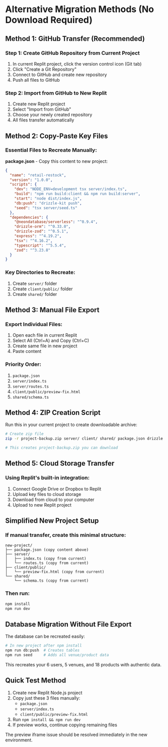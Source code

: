 # Alternative Migration Methods (No Download Required)

## Method 1: GitHub Transfer (Recommended)

### Step 1: Create GitHub Repository from Current Project
1. In current Replit project, click the version control icon (Git tab)
2. Click "Create a Git Repository" 
3. Connect to GitHub and create new repository
4. Push all files to GitHub

### Step 2: Import from GitHub to New Replit
1. Create new Replit project
2. Select "Import from GitHub"
3. Choose your newly created repository
4. All files transfer automatically

## Method 2: Copy-Paste Key Files

### Essential Files to Recreate Manually:

**package.json** - Copy this content to new project:
```json
{
  "name": "retail-restock",
  "version": "1.0.0",
  "scripts": {
    "dev": "NODE_ENV=development tsx server/index.ts",
    "build": "npm run build:client && npm run build:server",
    "start": "node dist/index.js",
    "db:push": "drizzle-kit push",
    "seed": "tsx server/seed.ts"
  },
  "dependencies": {
    "@neondatabase/serverless": "^0.9.4",
    "drizzle-orm": "^0.33.0",
    "drizzle-zod": "^0.5.1",
    "express": "^4.19.2",
    "tsx": "^4.16.2",
    "typescript": "^5.5.4",
    "zod": "^3.23.8"
  }
}
```

### Key Directories to Recreate:
1. Create `server/` folder
2. Create `client/public/` folder  
3. Create `shared/` folder

## Method 3: Manual File Export

### Export Individual Files:
1. Open each file in current Replit
2. Select All (Ctrl+A) and Copy (Ctrl+C)
3. Create same file in new project
4. Paste content

### Priority Order:
1. `package.json`
2. `server/index.ts`
3. `server/routes.ts` 
4. `client/public/preview-fix.html`
5. `shared/schema.ts`

## Method 4: ZIP Creation Script

Run this in your current project to create downloadable archive:

```bash
# Create zip file
zip -r project-backup.zip server/ client/ shared/ package.json drizzle.config.ts .replit

# This creates project-backup.zip you can download
```

## Method 5: Cloud Storage Transfer

### Using Replit's built-in integration:
1. Connect Google Drive or Dropbox to Replit
2. Upload key files to cloud storage
3. Download from cloud to your computer
4. Upload to new Replit project

## Simplified New Project Setup

### If manual transfer, create this minimal structure:

```
new-project/
├── package.json (copy content above)
├── server/
│   ├── index.ts (copy from current)
│   └── routes.ts (copy from current)
├── client/public/
│   └── preview-fix.html (copy from current)
└── shared/
    └── schema.ts (copy from current)
```

### Then run:
```bash
npm install
npm run dev
```

## Database Migration Without File Export

The database can be recreated easily:

```bash
# In new project after npm install
npm run db:push  # Creates tables
npm run seed     # Adds all venue/product data
```

This recreates your 6 users, 5 venues, and 18 products with authentic data.

## Quick Test Method

1. Create new Replit Node.js project
2. Copy just these 3 files manually:
   - `package.json`
   - `server/index.ts` 
   - `client/public/preview-fix.html`
3. Run `npm install && npm run dev`
4. If preview works, continue copying remaining files

The preview iframe issue should be resolved immediately in the new environment.
